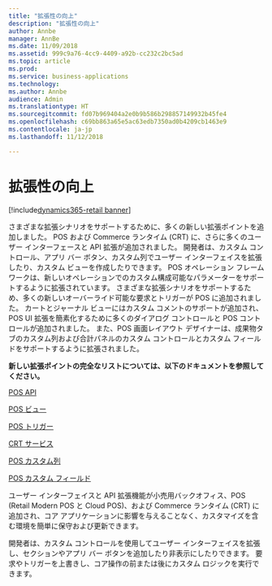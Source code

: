 ```yaml
---
title: "拡張性の向上"
description: "拡張性の向上"
author: Annbe
manager: AnnBe
ms.date: 11/09/2018
ms.assetid: 999c9a76-4cc9-4409-a92b-cc232c2bc5ad
ms.topic: article
ms.prod: 
ms.service: business-applications
ms.technology: 
ms.author: Annbe
audience: Admin
ms.translationtype: HT
ms.sourcegitcommit: fd07b969404a2e0b9b586b298857149932b45fe4
ms.openlocfilehash: c69bb863a65e5ac63edb7350ad0b4209cb1463e9
ms.contentlocale: ja-jp
ms.lasthandoff: 11/12/2018

---
```

#  <a name="improved-extensibility"></a>拡張性の向上 

[!include[dynamics365-retail banner](../includes/dynamics365-retail.md)]



さまざまな拡張シナリオをサポートするために、多くの新しい拡張ポイントを追加しました。 POS および Commerce ランタイム (CRT) に、さらに多くのユーザー インターフェースと API 拡張が追加されました。 開発者は、カスタム コントロール、アプリ バー ボタン、カスタム列でユーザー インターフェイスを拡張したり、カスタム ビューを作成したりできます。 POS オペレーション フレームワークは、新しいオペレーションでのカスタム構成可能なパラメーターをサポートするように拡張されています。 さまざまな拡張シナリオをサポートするため、多くの新しいオーバーライド可能な要求とトリガーが POS に追加されました。 カートとジャーナル ビューにはカスタム コメントのサポートが追加され、POS UI 拡張を簡素化するために多くのダイアログ コントロールと POS コントロールが追加されました。 また、POS 画面レイアウト デザイナーは、成果物タブのカスタム列および合計パネルのカスタム コントロールとカスタム フィールドをサポートするように拡張されました。

**新しい拡張ポイントの完全なリストについては、以下のドキュメントを参照してください。**

[POS API ](https://docs.microsoft.com/en-us/dynamics365/unified-operations/retail/dev-itpro/pos-apis "Retail POS API ")

[POS ビュー](https://docs.microsoft.com/en-us/dynamics365/unified-operations/retail/dev-itpro/pos-view-extension "POS ビュー拡張")

[POS トリガー](https://docs.microsoft.com/en-us/dynamics365/unified-operations/retail/dev-itpro/pos-trigger-printing "POS トリガー拡張")

[CRT サービス](https://docs.microsoft.com/en-us/dynamics365/unified-operations/retail/dev-itpro/crt-services "CRT サービス")

[POS カスタム列](https://docs.microsoft.com/en-us/dynamics365/unified-operations/retail/dev-itpro/pos-custom-transaction-column "POS カスタム列")

[POS カスタム フィールド](https://docs.microsoft.com/en-us/dynamics365/unified-operations/retail/dev-itpro/custom-field-pos-totals "POS 合計パネル")


ユーザー インターフェイスと API 拡張機能が小売用バックオフィス、POS (Retail Modern POS と Cloud POS)、および Commerce ランタイム (CRT) に追加され、コア アプリケーションに影響を与えることなく、カスタマイズを含む環境を簡単に保守および更新できます。

開発者は、カスタム コントロールを使用してユーザー インターフェイスを拡張し、セクションやアプリ バー ボタンを追加したり非表示にしたりできます。 要求やトリガーを上書きし、コア操作の前または後にカスタム ロジックを実行できます。

